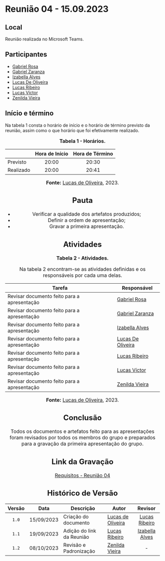 # Reunião 04 - 15.09.2023

## Local

Reunião realizada no Microsoft Teams.

## Participantes

* [Gabriel Rosa](https://github.com/gabrielrosa09)
* [Gabriel Zaranza](https://github.com/GZaranza)
* [Izabella Alves](https://github.com/izabellaalves)
* [Lucas De Oliveira](https://github.com/LucasOliveiraDiasMarquesFerreira)
* [Lucas Ribeiro](https://github.com/lucassouzs)
* [Lucas Víctor](https://github.com/Lucas13032003)
* [Zenilda Vieira](https://github.com/zenildavieira)
  
## Início e término

Na tabela 1 consta o horário de início e o horário de término previsto da reunião, assim como o que horário que foi efetivamente realizado.

<div align="center">
<font size="3"><p style="text-align: center"><b>Tabela 1 - Horários.</b></p></font>
</div>

|               | Hora de Início   | Hora de Término   |
| ------------- | :--------------: | :---------------: |
| Previsto      |      20:00       |      20:30        |
| Realizado     |      20:00       |      20:41        |

<div align="center">
<font size="3"><p style="text-align: center"><b>Fonte:</b> <a href="https://github.com/LucasOliveiraDiasMarquesFerreira">Lucas de Oliveira</a>, 2023.</</div>

## Pauta

* Verificar a qualidade dos artefatos produzidos;
* Definir a ordem de apresentação;
* Gravar a primeira apresentação.

## Atividades

<div align="center">
<font size="3"><p style="text-align: center"><b>Tabela 2 - Atividades.</b></p></font>
</div>

Na tabela 2 encontram-se as atividades definidas e os responsáveis por cada uma delas.

|Tarefa          |Responsável                  |
|----------------|-----------------------------|
|Revisar documento feito para a apresentação|[Gabriel Rosa](https://github.com/gabrielrosa09)                     |
|Revisar documento feito para a apresentação|[Gabriel Zaranza](https://github.com/GZaranza)                   |
|Revisar documento feito para a apresentação|[Izabella Alves](https://github.com/izabellaalves)                  |
|Revisar documento feito para a apresentação|[Lucas De Oliveira](https://github.com/LucasOliveiraDiasMarquesFerreira)  |
|Revisar documento feito para a apresentação|[Lucas Ribeiro](https://github.com/lucassouzs)                   |
|Revisar documento feito para a apresentação|[Lucas Víctor](https://github.com/Lucas13032003)         |
|Revisar documento feito para a apresentação|[Zenilda Vieira](https://github.com/zenildavieira)                   |

<div align="center">
<font size="3"><p style="text-align: center"><b>Fonte:</b> <a href="https://github.com/LucasOliveiraDiasMarquesFerreira">Lucas de Oliveira</a>, 2023.</</div>

## Conclusão

Todos os documentos e artefatos feito para as apresentações foram revisados por todos os membros do grupo e preparados para a gravação da primeira apresentação do grupo.

## Link da Gravação

[Requisitos - Reunião 04](https://youtu.be/ZkA1xQYww2M)

## Histórico de Versão

|Versão|Data|Descrição|Autor|Revisor|
|:----:|----|---------|-----|:-------:|
|`1.0`|15/09/2023|Criação do documento|[Lucas de Oliveira](https://github.com/LucasOliveiraDiasMarquesFerreira)|[Lucas Ribeiro](https://github.com/lucassouzs)|
|`1.1`|19/09/2023|Adição do link da Reunião|[Lucas Ribeiro](https://github.com/lucassouzs)|[Izabella Alves](https://github.com/izabellaalves)|
|`1.2`|08/10/2023| Revisão e Padronização | [Zenilda Vieira](https://github.com/zenildavieira) | - |
